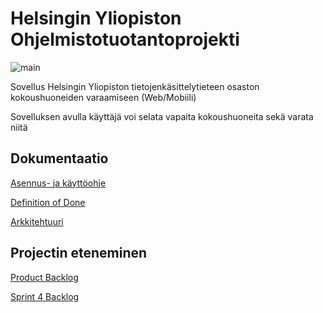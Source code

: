# Helsingin Yliopiston Ohjelmistotuotantoprojekti

![main](https://github.com/ohtuprojekti-kokoushuone/kokoushuoneiden-varaaminen/actions/workflows/main.yml/badge.svg)

Sovellus Helsingin Yliopiston tietojenkäsittelytieteen osaston kokoushuoneiden varaamiseen (Web/Mobiili)

Sovelluksen avulla käyttäjä voi selata vapaita kokoushuoneita sekä varata niitä

## Dokumentaatio

[Asennus- ja käyttöohje](https://github.com/ohtuprojekti-kokoushuone/kokoushuoneiden-varaaminen/blob/main/documentation/instructions.md)

[Definition of Done](https://docs.google.com/document/d/15tPTE1_v-ni-WlXxEmTRogPBGrpMMk_8MhwXXvJ0bs8/edit)

[Arkkitehtuuri](https://github.com/ohtuprojekti-kokoushuone/kokoushuoneiden-varaaminen/blob/main/documentation/arkkitehtuuri.md)

## Projectin eteneminen

[Product Backlog](https://docs.google.com/spreadsheets/d/1FGeKQlvT8PPFWxfDfxmccjPt_a6O4TcFm0E6Ge-Brv8/edit#gid=0)

[Sprint 4 Backlog](https://trello.com/b/LoMfUOk2/ohtuprojekti-backlog)
